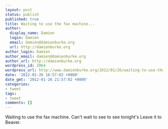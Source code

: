 ```yaml
---
layout: post
status: publish
published: true
title: Waiting to use the fax machine...
author:
  display_name: Damien
  login: Damien
  email: damien@damienburke.org
  url: http://damienburke.org
author_login: Damien
author_email: damien@damienburke.org
author_url: http://damienburke.org
wordpress_id: 2064
wordpress_url: http://www.damienburke.org/2012/01/26/waiting-to-use-the-fax-machine-2/
date: '2012-01-26 16:57:02 +0000'
date_gmt: '2012-01-26 21:57:02 +0000'
categories:
- tweet
tags:
- tweet
comments: []
---
```

<p>Waiting to use the fax machine. Can't wait to see to see tonight's Leave it to Beaver.</p>
